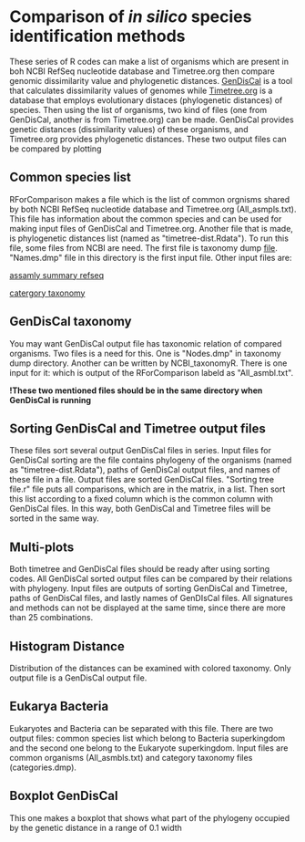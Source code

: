 # Comparison of *in silico* species identification methods
These series of R codes can make a list of organisms which are present in boh NCBI RefSeq nucleotide database and Timetree.org then compare genomic dissimilarity value and phylogenetic distances. [GenDisCal](https://github.com/LM-UGent/GenDisCal) is a tool that calculates dissimilarity values of genomes while [Timetree.org](http://www.timetree.org/) is a database that employs evolutionary distaces (phylogenetic distances) of species. Then using the list of organisms, two kind of files (one from GenDisCal, another is from Timetree.org) can be made. GenDisCal provides genetic distances (dissimilarity values) of these organisms, and Timetree.org provides phylogenetic distances. These two output files can be compared by plotting 

## Common species list
RForComparison makes a file which is the list of common orgnisms shared by both NCBI RefSeq nucleotide database and Timetree.org (All_asmpls.txt). This file has information about the common species and can be used for making input files of GenDisCal and Timetree.org. Another file that is made, is phylogenetic distances list (named as "timetree-dist.Rdata"). To run this file, some files from NCBI are need. The first file is taxonomy dump [file](https://ftp.ncbi.nlm.nih.gov/pub/taxonomy/new_taxdump/). "Names.dmp" file in this directory is the first input file. Other input files are:

[assamly summary refseq](https://ftp.ncbi.nlm.nih.gov/genomes/refseq/assembly_summary_refseq.txt)

[catergory taxonomy](https://ftp.ncbi.nlm.nih.gov/pub/taxonomy/taxcat.zip)

## GenDisCal taxonomy
You may want GenDisCal output file has taxonomic relation of compared organisms. Two files is a need for this. One is "Nodes.dmp" in taxonomy dump directory. Another can be written by NCBI_taxonomyR. There is one input for it: which is output of the RForComparison labeld as "All_asmbl.txt".

**!These two mentioned files should be in the same directory when GenDisCal is running**

## Sorting GenDisCal and Timetree output files
These files sort several output GenDisCal files in series. Input files for GenDisCal sorting are the file contains phylogeny of the organisms (named as "timetree-dist.Rdata"), paths of GenDisCal output files,  and names of these file in a file. Output files are sorted GenDisCal files. "Sorting tree file.r" file puts  all comparisons, which are in the matrix, in a list. Then sort this list according to a fixed column which is the common column with GenDisCal files. In this way, both GenDisCal and Timetree files will be sorted in  the same way.

## Multi-plots
 Both timetree and GenDisCal files should be ready after using sorting codes. All GenDisCal sorted output files can be compared by their relations with phylogeny. Input files are outputs of sorting GenDisCal and Timetree, paths of GenDisCal files, and lastly names of GenDIsCal files. All signatures and methods can not be displayed at the same time, since there are more than 25 combinations.

## Histogram Distance
Distribution of the distances can be examined with colored taxonomy. Only output file is a GenDisCal output file.

## Eukarya Bacteria
Eukaryotes and Bacteria can be separated with this file. There are two output files: common species list which belong to Bacteria superkingdom and the second one belong to the Eukaryote superkingdom. Input files are common organisms (All_asmbls.txt) and category taxonomy files (categories.dmp).

## Boxplot GenDisCal
This one makes a boxplot that shows what part of the phylogeny occupied by the genetic distance in a range of 0.1 width
